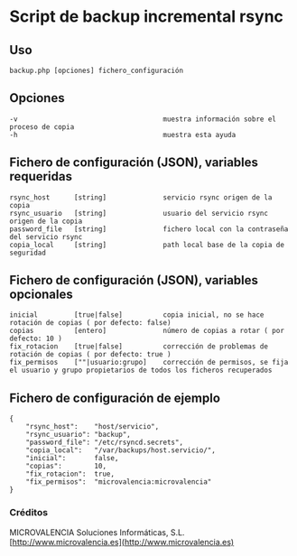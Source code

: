 # Script de backup incremental rsync

## Uso
	backup.php [opciones] fichero_configuración

## Opciones
	-v                                    muestra información sobre el proceso de copia
	-h                                    muestra esta ayuda

## Fichero de configuración (JSON), variables requeridas
	rsync_host      [string]              servicio rsync origen de la copia
	rsync_usuario   [string]              usuario del servicio rsync origen de la copia
	password_file   [string]              fichero local con la contraseña del servicio rsync
	copia_local     [string]              path local base de la copia de seguridad

## Fichero de configuración (JSON), variables opcionales
	inicial         [true|false]          copia inicial, no se hace rotación de copias ( por defecto: false)
	copias          [entero]              número de copias a rotar ( por defecto: 10 )
	fix_rotacion    [true|false]          corrección de problemas de rotación de copias ( por defecto: true )
	fix_permisos    [""|usuario:grupo]    corrección de permisos, se fija el usuario y grupo propietarios de todos los ficheros recuperados

## Fichero de configuración de ejemplo
	{
		"rsync_host":    "host/servicio",
		"rsync_usuario": "backup",
		"password_file": "/etc/rsyncd.secrets",
		"copia_local":   "/var/backups/host.servicio/",
		"inicial":       false,
		"copias":        10,
		"fix_rotacion":  true,
		"fix_permisos":  "microvalencia:microvalencia"
	}

### Créditos

MICROVALENCIA Soluciones Informáticas, S.L. 
[http://www.microvalencia.es](http://www.microvalencia.es)